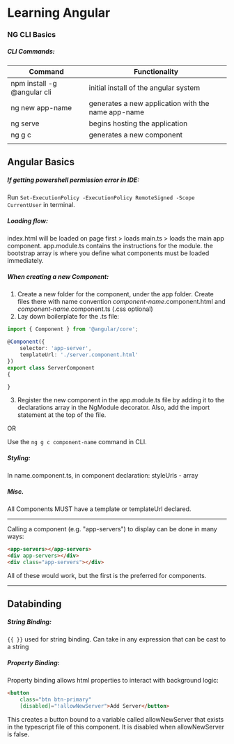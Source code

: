 # Learning Angular

### NG CLI Basics
##### CLI Commands:
| Command | Functionality |
|---|---|
| npm install -g @angular cli | initial install of the angular system |
| ng new app-name | generates a new application with the name app-name |
| ng serve | begins hosting the application |
| ng g c | generates a new component |
|  |  |

## Angular Basics

##### If getting powershell permission error in IDE:
Run ```Set-ExecutionPolicy -ExecutionPolicy RemoteSigned -Scope CurrentUser``` in terminal.

##### Loading flow:
index.html will be loaded on page first > loads main.ts > loads the main app component. 
app.module.ts contains the instructions for the module. the bootstrap array is where you define what components must be loaded immediately. 

##### When creating a new Component:
1. Create a new folder for the component, under the app folder. Create files there with name convention _component-name_.component.html and _component-name_.component.ts (.css optional)
2. Lay down boilerplate for the .ts file:
```ts
import { Component } from '@angular/core';

@Component({
    selector: 'app-server',
    templateUrl: './server.component.html'
})
export class ServerComponent
{

}
```
3. Register the new component in the app.module.ts file by adding it to the declarations array in the NgModule decorator. Also, add the import statement at the top of the file.

OR

Use the ```ng g c component-name``` command in CLI.

##### Styling:
In name.component.ts, in component declaration:
styleUrls - array


##### Misc.  

All Components MUST have a template or templateUrl declared.  

---  

Calling a component (e.g. "app-servers") to display can be done in many ways:  

```html
<app-servers></app-servers>
<div app-servers></div>
<div class="app-servers"></div>
```
    
All of these would work, but the first is the preferred for components.  

---

## Databinding

##### String Binding:

``` {{ }} ``` used for string binding. Can take in any expression that can be cast to a string

##### Property Binding:

Property binding allows html properties to interact with background logic:  

```html
<button 
    class="btn btn-primary" 
    [disabled]="!allowNewServer">Add Server</button>
```

This creates a button bound to a variable called allowNewServer that exists in the typescript file of this component. It is disabled when allowNewServer is false.